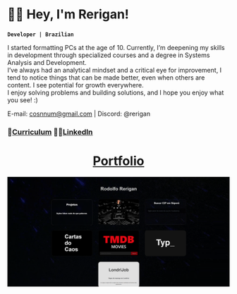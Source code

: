 
# 👨‍💻 Hey, I'm Rerigan!
**`Developer | Brazilian`**

<p>
I started formatting PCs at the age of 10. Currently, I’m deepening my skills in development through specialized courses and a degree in Systems Analysis and Development. <br>
I’ve always had an analytical mindset and a critical eye for improvement, I tend to notice things that can be made better, even when others are content. I see potential for growth everywhere. <br>I enjoy solving problems and building solutions, and I hope you enjoy what you see! :)
</p>

<p>E-mail: <a href="mailto:cosnnum@gmail.com">cosnnum@gmail.com</a> | Discord: @rerigan</p>

<p>
  <h3>
📄<a href="https://tinyurl.com/rericv">Curriculum</a>   👨‍💻<a href="https://www.linkedin.com/in/rerigan">LinkedIn</a>
  </h3>
</p>
<h1 align="center"><a href="https://rerigan.vercel.app/">Portfolio</a></h1>

 <a href="https://rerigan.vercel.app"><img src="./preview.png"></a>


